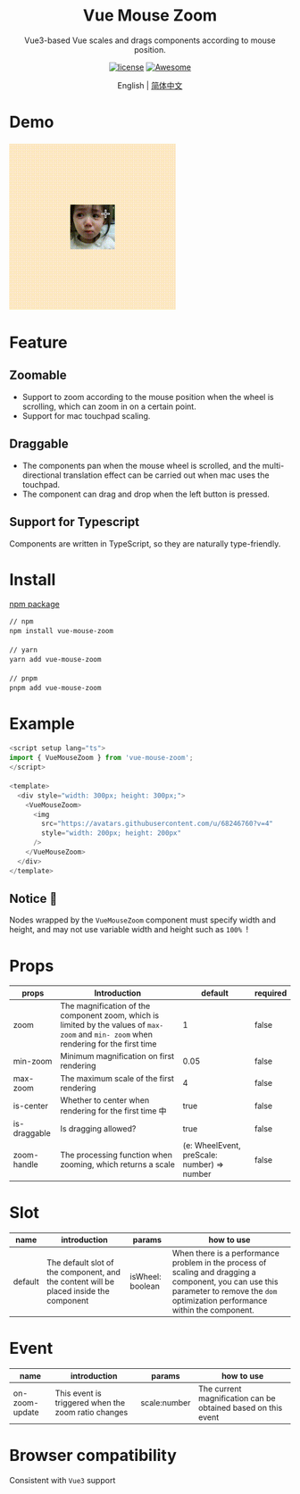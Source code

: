 <div align="center">
  <h1>Vue Mouse Zoom</h1>
</div>

<div align="center">

Vue3-based Vue scales and drags components according to mouse position.

[![license](https://img.shields.io/badge/license-MIT-blue.svg)](https://github.com/arco-design/arco-design/blob/main/LICENSE)
[![Awesome](https://cdn.rawgit.com/sindresorhus/awesome/d7305f38d29fed78fa85652e3a63e154dd8e8829/media/badge.svg)](https://github.com/zhaoyuqiqi/mouse-zoom)

</div>

<div align="center">

English | [简体中文](./README.zh-CN.md)

</div>

# Demo

![alt text](20240531174402_rec_.gif)

# Feature

## Zoomable

- Support to zoom according to the mouse position when the wheel is scrolling, which can zoom in on a certain point.
- Support for mac touchpad scaling.

## Draggable

- The components pan when the mouse wheel is scrolled, and the multi-directional translation effect can be carried out when mac uses the touchpad.
- The component can drag and drop when the left button is pressed.

## Support for Typescript

Components are written in TypeScript, so they are naturally type-friendly.

# Install

[npm package](https://www.npmjs.com/package/@arco-design/web-react)

```bash
// npm
npm install vue-mouse-zoom

// yarn
yarn add vue-mouse-zoom

// pnpm
pnpm add vue-mouse-zoom
```

# Example

```typescript
<script setup lang="ts">
import { VueMouseZoom } from 'vue-mouse-zoom';
</script>

<template>
  <div style="width: 300px; height: 300px;">
    <VueMouseZoom>
      <img
        src="https://avatars.githubusercontent.com/u/68246760?v=4"
        style="width: 200px; height: 200px"
      />
    </VueMouseZoom>
  </div>
</template>

```

## Notice 📢

Nodes wrapped by the `VueMouseZoom` component must specify width and height, and may not use variable width and height such as `100% `!

# Props

| props        | Introduction                                                                                                                             | default                                     | required |
| ------------ | ---------------------------------------------------------------------------------------------------------------------------------------- | ------------------------------------------- | -------- |
| zoom         | The magnification of the component zoom, which is limited by the values of `max- zoom` and `min- zoom` when rendering for the first time | 1                                           | false    |
| min-zoom     | Minimum magnification on first rendering                                                                                                 | 0.05                                        | false    |
| max-zoom     | The maximum scale of the first rendering                                                                                                 | 4                                           | false    |
| is-center    | Whether to center when rendering for the first time 中                                                                                   | true                                        | false    |
| is-draggable | Is dragging allowed?                                                                                                                     | true                                        | false    |
| zoom-handle  | The processing function when zooming, which returns a scale                                                                              | (e: WheelEvent, preScale: number) => number | false    |

# Slot

| name    | introduction                                                                           | params           | how to use                                                                                                                                                                            |
| ------- | -------------------------------------------------------------------------------------- | ---------------- | ------------------------------------------------------------------------------------------------------------------------------------------------------------------------------------- |
| default | The default slot of the component, and the content will be placed inside the component | isWheel: boolean | When there is a performance problem in the process of scaling and dragging a component, you can use this parameter to remove the `dom` optimization performance within the component. |

# Event

| name           | introduction                                        | params       | how to use                                                    |
| -------------- | --------------------------------------------------- | ------------ | ------------------------------------------------------------- |
| on-zoom-update | This event is triggered when the zoom ratio changes | scale:number | The current magnification can be obtained based on this event |

# Browser compatibility

Consistent with `Vue3` support
